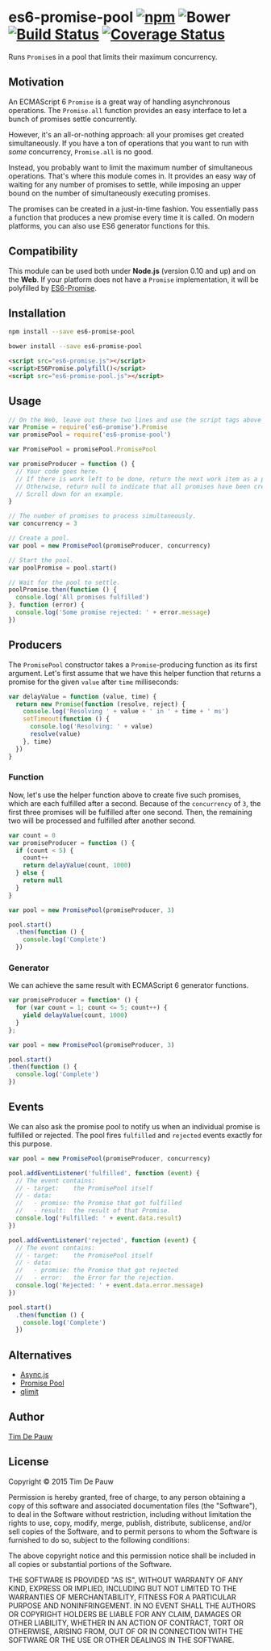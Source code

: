 # es6-promise-pool [![npm](https://img.shields.io/npm/v/es6-promise-pool.svg)](https://www.npmjs.com/package/es6-promise-pool) ![Bower](https://img.shields.io/bower/v/es6-promise-pool.svg) [![Build Status](https://img.shields.io/travis/timdp/es6-promise-pool.svg)](https://travis-ci.org/timdp/es6-promise-pool) [![Coverage Status](https://img.shields.io/coveralls/timdp/es6-promise-pool.svg)](https://coveralls.io/r/timdp/es6-promise-pool)

Runs `Promise`s in a pool that limits their maximum concurrency.

## Motivation

An ECMAScript 6 `Promise` is a great way of handling asynchronous operations.
The `Promise.all` function provides an easy interface to let a bunch of promises
settle concurrently.

However, it's an all-or-nothing approach: all your promises get created
simultaneously. If you have a ton of operations that you want to run with _some_
concurrency, `Promise.all` is no good.

Instead, you probably want to limit the maximum number of simultaneous
operations. That's where this module comes in. It provides an easy way of
waiting for any number of promises to settle, while imposing an upper bound on
the number of simultaneously executing promises.

The promises can be created in a just-in-time fashion. You essentially pass a
function that produces a new promise every time it is called. On modern
platforms, you can also use ES6 generator functions for this.

## Compatibility

This module can be used both under **Node.js** (version 0.10 and up) and on the
**Web**. If your platform does not have a `Promise` implementation, it will be
polyfilled by [ES6-Promise](https://github.com/jakearchibald/es6-promise).

## Installation

```bash
npm install --save es6-promise-pool
```

```bash
bower install --save es6-promise-pool
```

```html
<script src="es6-promise.js"></script>
<script>ES6Promise.polyfill()</script>
<script src="es6-promise-pool.js"></script>
```

## Usage

```js
// On the Web, leave out these two lines and use the script tags above instead.
var Promise = require('es6-promise').Promise
var promisePool = require('es6-promise-pool')

var PromisePool = promisePool.PromisePool

var promiseProducer = function () {
  // Your code goes here.
  // If there is work left to be done, return the next work item as a promise.
  // Otherwise, return null to indicate that all promises have been created.
  // Scroll down for an example.
}

// The number of promises to process simultaneously.
var concurrency = 3

// Create a pool.
var pool = new PromisePool(promiseProducer, concurrency)

// Start the pool.
var poolPromise = pool.start()

// Wait for the pool to settle.
poolPromise.then(function () {
  console.log('All promises fulfilled')
}, function (error) {
  console.log('Some promise rejected: ' + error.message)
})
```

## Producers

The `PromisePool` constructor takes a `Promise`-producing function as its first
argument. Let's first assume that we have this helper function that returns a
promise for the given `value` after `time` milliseconds:

```js
var delayValue = function (value, time) {
  return new Promise(function (resolve, reject) {
    console.log('Resolving ' + value + ' in ' + time + ' ms')
    setTimeout(function () {
      console.log('Resolving: ' + value)
      resolve(value)
    }, time)
  })
}
```

### Function

Now, let's use the helper function above to create five such promises, which
are each fulfilled after a second. Because of the `concurrency` of `3`, the
first three promises will be fulfilled after one second. Then, the remaining two
will be processed and fulfilled after another second.

```js
var count = 0
var promiseProducer = function () {
  if (count < 5) {
    count++
    return delayValue(count, 1000)
  } else {
    return null
  }
}

var pool = new PromisePool(promiseProducer, 3)

pool.start()
  .then(function () {
    console.log('Complete')
  })
```

### Generator

We can achieve the same result with ECMAScript 6 generator functions.

```js
var promiseProducer = function* () {
  for (var count = 1; count <= 5; count++) {
    yield delayValue(count, 1000)
  }
};

var pool = new PromisePool(promiseProducer, 3)

pool.start()
.then(function () {
  console.log('Complete')
})
```

## Events

We can also ask the promise pool to notify us when an individual promise is
fulfilled or rejected. The pool fires `fulfilled` and `rejected` events exactly
for this purpose.

```js
var pool = new PromisePool(promiseProducer, concurrency)

pool.addEventListener('fulfilled', function (event) {
  // The event contains:
  // - target:    the PromisePool itself
  // - data:
  //   - promise: the Promise that got fulfilled
  //   - result:  the result of that Promise.
  console.log('Fulfilled: ' + event.data.result)
})

pool.addEventListener('rejected', function (event) {
  // The event contains:
  // - target:    the PromisePool itself
  // - data:
  //   - promise: the Promise that got rejected
  //   - error:   the Error for the rejection.
  console.log('Rejected: ' + event.data.error.message)
})

pool.start()
  .then(function () {
    console.log('Complete')
  })
```

## Alternatives

- [Async.js](https://github.com/caolan/async)
- [Promise Pool](https://github.com/vilic/promise-pool)
- [qlimit](https://www.npmjs.com/package/qlimit)

## Author

[Tim De Pauw](https://tmdpw.eu/)

## License

Copyright &copy; 2015 Tim De Pauw

Permission is hereby granted, free of charge, to any person obtaining a copy
of this software and associated documentation files (the "Software"), to deal
in the Software without restriction, including without limitation the rights
to use, copy, modify, merge, publish, distribute, sublicense, and/or sell
copies of the Software, and to permit persons to whom the Software is
furnished to do so, subject to the following conditions:

The above copyright notice and this permission notice shall be included in all
copies or substantial portions of the Software.

THE SOFTWARE IS PROVIDED "AS IS", WITHOUT WARRANTY OF ANY KIND, EXPRESS OR
IMPLIED, INCLUDING BUT NOT LIMITED TO THE WARRANTIES OF MERCHANTABILITY,
FITNESS FOR A PARTICULAR PURPOSE AND NONINFRINGEMENT. IN NO EVENT SHALL THE
AUTHORS OR COPYRIGHT HOLDERS BE LIABLE FOR ANY CLAIM, DAMAGES OR OTHER
LIABILITY, WHETHER IN AN ACTION OF CONTRACT, TORT OR OTHERWISE, ARISING FROM,
OUT OF OR IN CONNECTION WITH THE SOFTWARE OR THE USE OR OTHER DEALINGS IN THE
SOFTWARE.
